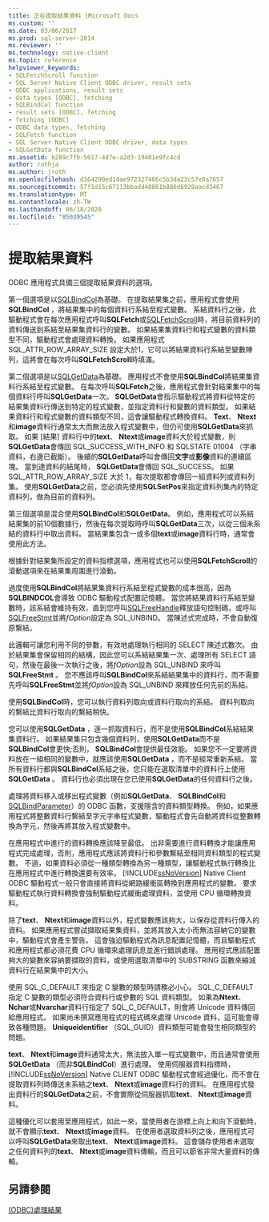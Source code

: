 ```yaml
---
title: 正在提取結果資料 |Microsoft Docs
ms.custom: ''
ms.date: 03/06/2017
ms.prod: sql-server-2014
ms.reviewer: ''
ms.technology: native-client
ms.topic: reference
helpviewer_keywords:
- SQLFetchScroll function
- SQL Server Native Client ODBC driver, result sets
- ODBC applications, result sets
- data types [ODBC], fetching
- SQLBindCol function
- result sets [ODBC], fetching
- fetching [ODBC]
- ODBC data types, fetching
- SQLFetch function
- SQL Server Native Client ODBC driver, data types
- SQLGetData function
ms.assetid: b289c7fb-5017-4d7e-a2d3-19401e9fc4cd
author: rothja
ms.author: jroth
ms.openlocfilehash: d364290ed14ae972327486c5b3da23c57e0a7657
ms.sourcegitcommit: 57f1d15c67113bbadd40861b886d6929aacd3467
ms.translationtype: MT
ms.contentlocale: zh-TW
ms.lasthandoff: 06/18/2020
ms.locfileid: "85039545"
---
```

# <a name="fetching-result-data"></a>提取結果資料
  ODBC 應用程式具備三個提取結果資料的選項。  
  
 第一個選項是以[SQLBindCol](../native-client-odbc-api/sqlbindcol.md)為基礎。 在提取結果集之前，應用程式會使用**SQLBindCol** ，將結果集中的每個資料行系結至程式變數。 系結資料行之後，此驅動程式會在每次應用程式呼叫**SQLFetch**或[SQLFetchScroll](../native-client-odbc-api/sqlfetchscroll.md)時，將目前資料列的資料傳送到系結至結果集資料行的變數。 如果結果集資料行和程式變數的資料類型不同，驅動程式會處理資料轉換。 如果應用程式 SQL_ATTR_ROW_ARRAY_SIZE 設定大於1，它可以將結果資料行系結至變數陣列，這將會在每次呼叫**SQLFetchScroll**時填滿。  
  
 第二個選項是以[SQLGetData](../native-client-odbc-api/sqlgetdata.md)為基礎。 應用程式不會使用**SQLBindCol**將結果集資料行系結至程式變數。 在每次呼叫**SQLFetch**之後，應用程式會針對結果集中的每個資料行呼叫**SQLGetData**一次。 **SQLGetData**會指示驅動程式將資料從特定的結果集資料行傳送到特定的程式變數，並指定資料行和變數的資料類型。 如果結果資料行和程式變數的資料類型不同，這會讓驅動程式轉換資料。 **Text**、 **Ntext**和**image**資料行通常太大而無法放入程式變數中，但仍可使用**SQLGetData**來抓取。 如果 [結果] 資料行中的**text**、 **Ntext**或**image**資料大於程式變數，則**SQLGetData**會傳回 SQL_SUCCESS_WITH_INFO 和 SQLSTATE 01004 （字串資料，右邊已截斷）。 後續的**SQLGetData**呼叫會傳回**文字**或**影像**資料的連續區塊。 當到達資料的結尾時， **SQLGetData**會傳回 SQL_SUCCESS。 如果 SQL_ATTR_ROW_ARRAY_SIZE 大於 1，每次提取都會傳回一組資料列或資料列集。 使用**SQLGetData**之前，您必須先使用**SQLSetPos**來指定資料列集內的特定資料列，做為目前的資料列。  
  
 第三個選項是混合使用**SQLBindCol**和**SQLGetData**。 例如，應用程式可以系結結果集的前10個數據行，然後在每次提取時呼叫**SQLGetData**三次，以從三個未系結的資料行中取出資料。 當結果集包含一或多個**text**或**image**資料行時，通常會使用此方法。  
  
 根據針對結果集所設定的資料指標選項，應用程式也可以使用**SQLFetchScroll**的滾動選項來在結果集周圍進行滾動。  
  
 過度使用**SQLBindCol**將結果集資料行系結至程式變數的成本很高，因為**SQLBINDCOL**會導致 ODBC 驅動程式配置記憶體。 當您將結果資料行系結至變數時，該系結會維持有效，直到您呼叫[SQLFreeHandle](../native-client-odbc-api/sqlfreehandle.md)釋放語句控制碼，或呼叫[SQLFreeStmt](../native-client-odbc-api/sqlfreestmt.md)並將*fOption*設定為 SQL_UNBIND。 當陳述式完成時，不會自動復原繫結。  
  
 此邏輯可讓您利用不同的參數，有效地處理執行相同的 SELECT 陳述式數次。 由於結果集會保留相同的結構，因此您可以系結結果集一次、處理所有 SELECT 語句，然後在最後一次執行之後，將*fOption*設為 SQL_UNBIND 來呼叫**SQLFreeStmt** 。 您不應該呼叫**SQLBindCol**來系結結果集中的資料行，而不需要先呼叫**SQLFreeStmt**並將*fOption*設為 SQL_UNBIND 來釋放任何先前的系結。  
  
 使用**SQLBindCol**時，您可以執行資料列取向或資料行取向的系結。 資料列取向的繫結比資料行取向的繫結稍快。  
  
 您可以使用**SQLGetData** ，逐一抓取資料行，而不是使用**SQLBindCol**系結結果集資料行。 如果結果集只包含幾個資料列，使用**SQLGetData**而不是**SQLBindCol**會更快;否則， **SQLBindCol**會提供最佳效能。 如果您不一定要將資料放在一組相同的變數中，就應該使用**SQLGetData** ，而不是經常重新系結。 當所有資料行都與**SQLBindCol**系結之後，您只能在選取清單中的資料行上使用**SQLGetData** 。 資料行也必須出現在您已使用**SQLGetData**的任何資料行之後。  
  
 處理將資料移入或移出程式變數（例如**SQLGetData**、 **SQLBindCol**和[SQLBindParameter](../native-client-odbc-api/sqlbindparameter.md)）的 ODBC 函數，支援隱含的資料類型轉換。 例如，如果應用程式將整數資料行繫結至字元字串程式變數，驅動程式會先自動將資料從整數轉換為字元，然後再將其放入程式變數中。  
  
 在應用程式中進行的資料轉換應該降至最低。 出非需要進行資料轉換才能讓應用程式完成處理，否則，應用程式應該將資料行和參數繫結至相同資料類型的程式變數。 不過，如果資料必須從一種類型轉換為另一種類型，讓驅動程式執行轉換比在應用程式中進行轉換還要有效率。 [!INCLUDE[ssNoVersion](../../includes/ssnoversion-md.md)] Native Client ODBC 驅動程式一般只會直接將資料從網路緩衝區轉換到應用程式的變數。 要求驅動程式執行資料轉換會強制驅動程式緩衝處理資料，並使用 CPU 循環轉換資料。  
  
 除了**text**、 **Ntext**和**image**資料以外，程式變數應該夠大，以保存從資料行傳入的資料。 如果應用程式嘗試擷取結果集資料，並將其放入太小而無法容納它的變數中，驅動程式會產生警告。 這會強迫驅動程式為訊息配置記憶體，而且驅動程式和應用程式都必須花費 CPU 循環來處理訊息並進行錯誤處理。 應用程式應該配置夠大的變數來容納要擷取的資料，或使用選取清單中的 SUBSTRING 函數來縮減資料行在結果集中的大小。  
  
 使用 SQL_C_DEFAULT 來指定 C 變數的類型時請務必小心。 SQL_C_DEFAULT 指定 C 變數的類型必須符合資料行或參數的 SQL 資料類型。 如果為**Ntext**、 **Nchar**或**Nvarchar**資料行指定了 SQL_C_DEFAULT，則會將 Unicode 資料傳回給應用程式。 如果尚未撰寫應用程式的程式碼來處理 Unicode 資料，這可能會導致各種問題。 **Uniqueidentifier** （SQL_GUID）資料類型可能會發生相同類型的問題。  
  
 **text**、 **Ntext**和**image**資料通常太大，無法放入單一程式變數中，而且通常會使用**SQLGetData** （而非**SQLBindCol**）進行處理。 使用伺服器資料指標時， [!INCLUDE[ssNoVersion](../../includes/ssnoversion-md.md)] Native CLIENT ODBC 驅動程式會經過優化，而不會在提取資料列時傳送未系結之**text**、 **Ntext**或**image**資料行的資料。 在應用程式發出資料行的**SQLGetData**之前，不會實際從伺服器抓取**text**、 **Ntext**或**image**資料。  
  
 這種優化可以套用至應用程式，如此一來，當使用者在游標上向上和向下滾動時，就不會顯示**text**、 **Ntext**或**image**資料。 在使用者選取資料列之後，應用程式可以呼叫**SQLGetData**來取出**text**、 **Ntext**或**image**資料。 這會儲存使用者未選取之任何資料列的**text**、 **Ntext**或**image**資料傳輸，而且可以節省非常大量資料的傳輸。  
  
## <a name="see-also"></a>另請參閱  
 [&#40;ODBC&#41;處理結果](processing-results-odbc.md)  
  
  
